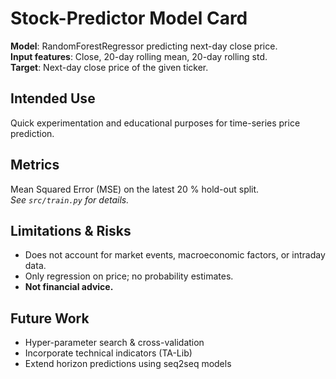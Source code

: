 # Stock-Predictor Model Card

**Model**: RandomForestRegressor predicting next-day close price.  
**Input features**: Close, 20-day rolling mean, 20-day rolling std.  
**Target**: Next-day close price of the given ticker.

## Intended Use
Quick experimentation and educational purposes for time-series price prediction.

## Metrics
Mean Squared Error (MSE) on the latest 20 % hold-out split.  
_See `src/train.py` for details._

## Limitations & Risks
* Does not account for market events, macroeconomic factors, or intraday data.  
* Only regression on price; no probability estimates.  
* **Not financial advice.**

## Future Work
* Hyper-parameter search & cross-validation  
* Incorporate technical indicators (TA-Lib)  
* Extend horizon predictions using seq2seq models